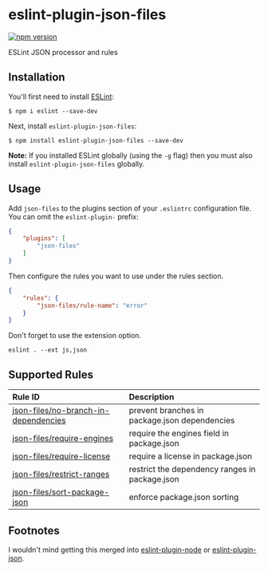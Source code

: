# eslint-plugin-json-files

[![npm version](https://badge.fury.io/js/eslint-plugin-json-files.svg)](https://badge.fury.io/js/eslint-plugin-json-files)

ESLint JSON processor and rules

## Installation

You'll first need to install [ESLint](http://eslint.org):

```
$ npm i eslint --save-dev
```

Next, install `eslint-plugin-json-files`:

```
$ npm install eslint-plugin-json-files --save-dev
```

**Note:** If you installed ESLint globally (using the `-g` flag) then you must also install `eslint-plugin-json-files` globally.

## Usage

Add `json-files` to the plugins section of your `.eslintrc` configuration file. You can omit the `eslint-plugin-` prefix:

```json
{
    "plugins": [
        "json-files"
    ]
}
```


Then configure the rules you want to use under the rules section.

```json
{
    "rules": {
        "json-files/rule-name": "error"
    }
}
```

Don't forget to use the extension option.

```
eslint . --ext js,json
```

## Supported Rules

| Rule ID | Description |
|:--------|:------------|
| [json-files/no-branch-in-dependencies](./docs/rules/no-branch-in-dependencies.md) | prevent branches in package.json dependencies |
| [json-files/require-engines](./docs/rules/require-engines.md) | require the engines field in package.json |
| [json-files/require-license](./docs/rules/require-license.md) | require a license in package.json |
| [json-files/restrict-ranges](./docs/rules/restrict-ranges.md) | restrict the dependency ranges in package.json |
| [json-files/sort-package-json](./docs/rules/sort-package-json.md) | enforce package.json sorting |

## Footnotes

I wouldn't mind getting this merged into [eslint-plugin-node](https://github.com/mysticatea/eslint-plugin-node) or [eslint-plugin-json](https://github.com/azeemba/eslint-plugin-json).
